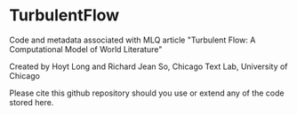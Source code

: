 # TurbulentFlow
Code and metadata associated with MLQ article "Turbulent Flow: A Computational Model of World Literature"

Created by Hoyt Long and Richard Jean So, Chicago Text Lab, University of Chicago

Please cite this github repository should you use or extend any of the code stored here.
